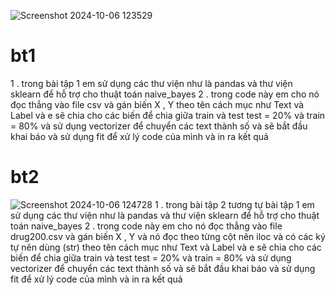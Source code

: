 ![Screenshot 2024-10-06 123529](https://github.com/user-attachments/assets/74651931-151b-45d6-8e35-f14dea46d97b)

# bt1
1 . trong  bài tập 1 em sử dụng các thư viện như là pandas và thư viện sklearn để hỗ trợ cho thuật toán naive_bayes 
2 . trong code này em cho nó đọc thẳng vào file csv và gán biến X , Y theo tên cách mục như Text và Label và e sẽ chia cho các biến để chia giữa train và test test = 20% và train = 80% và sử dụng vectorizer để chuyển các text thành số và sẽ bắt đầu khai báo và sử dụng fit để xử lý code của mình và in ra kết quả 
# bt2 
![Screenshot 2024-10-06 124728](https://github.com/user-attachments/assets/8396b2d9-020f-4e21-a30d-70e72c49abdb)
1 . trong  bài tập 2 tương tự bài tập 1  em sử dụng các thư viện như là pandas và thư viện sklearn để hỗ trợ cho thuật toán naive_bayes 
2 . trong code này em cho nó đọc thẳng vào file drug200.csv và gán biến X , Y và nó đọc theo từng cột nên iloc và có các ký tự nên dùng (str) theo tên cách mục như Text và Label và e sẽ chia cho các biến để chia giữa train và test test = 20% và train = 80% và sử dụng vectorizer để chuyển các text thành số và sẽ bắt đầu khai báo và sử dụng fit để xử lý code của mình và in ra kết quả 


